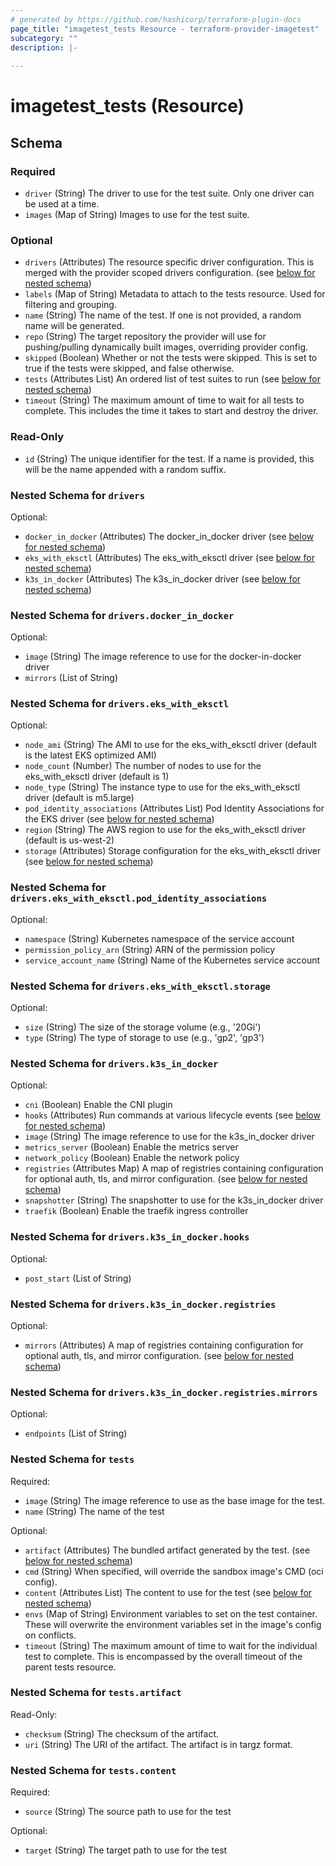 ```yaml
---
# generated by https://github.com/hashicorp/terraform-plugin-docs
page_title: "imagetest_tests Resource - terraform-provider-imagetest"
subcategory: ""
description: |-
  
---
```


# imagetest_tests (Resource)





<!-- schema generated by tfplugindocs -->
## Schema

### Required

- `driver` (String) The driver to use for the test suite. Only one driver can be used at a time.
- `images` (Map of String) Images to use for the test suite.

### Optional

- `drivers` (Attributes) The resource specific driver configuration. This is merged with the provider scoped drivers configuration. (see [below for nested schema](#nestedatt--drivers))
- `labels` (Map of String) Metadata to attach to the tests resource. Used for filtering and grouping.
- `name` (String) The name of the test. If one is not provided, a random name will be generated.
- `repo` (String) The target repository the provider will use for pushing/pulling dynamically built images, overriding provider config.
- `skipped` (Boolean) Whether or not the tests were skipped. This is set to true if the tests were skipped, and false otherwise.
- `tests` (Attributes List) An ordered list of test suites to run (see [below for nested schema](#nestedatt--tests))
- `timeout` (String) The maximum amount of time to wait for all tests to complete. This includes the time it takes to start and destroy the driver.

### Read-Only

- `id` (String) The unique identifier for the test. If a name is provided, this will be the name appended with a random suffix.

<a id="nestedatt--drivers"></a>
### Nested Schema for `drivers`

Optional:

- `docker_in_docker` (Attributes) The docker_in_docker driver (see [below for nested schema](#nestedatt--drivers--docker_in_docker))
- `eks_with_eksctl` (Attributes) The eks_with_eksctl driver (see [below for nested schema](#nestedatt--drivers--eks_with_eksctl))
- `k3s_in_docker` (Attributes) The k3s_in_docker driver (see [below for nested schema](#nestedatt--drivers--k3s_in_docker))

<a id="nestedatt--drivers--docker_in_docker"></a>
### Nested Schema for `drivers.docker_in_docker`

Optional:

- `image` (String) The image reference to use for the docker-in-docker driver
- `mirrors` (List of String)


<a id="nestedatt--drivers--eks_with_eksctl"></a>
### Nested Schema for `drivers.eks_with_eksctl`

Optional:

- `node_ami` (String) The AMI to use for the eks_with_eksctl driver (default is the latest EKS optimized AMI)
- `node_count` (Number) The number of nodes to use for the eks_with_eksctl driver (default is 1)
- `node_type` (String) The instance type to use for the eks_with_eksctl driver (default is m5.large)
- `pod_identity_associations` (Attributes List) Pod Identity Associations for the EKS driver (see [below for nested schema](#nestedatt--drivers--eks_with_eksctl--pod_identity_associations))
- `region` (String) The AWS region to use for the eks_with_eksctl driver (default is us-west-2)
- `storage` (Attributes) Storage configuration for the eks_with_eksctl driver (see [below for nested schema](#nestedatt--drivers--eks_with_eksctl--storage))

<a id="nestedatt--drivers--eks_with_eksctl--pod_identity_associations"></a>
### Nested Schema for `drivers.eks_with_eksctl.pod_identity_associations`

Optional:

- `namespace` (String) Kubernetes namespace of the service account
- `permission_policy_arn` (String) ARN of the permission policy
- `service_account_name` (String) Name of the Kubernetes service account


<a id="nestedatt--drivers--eks_with_eksctl--storage"></a>
### Nested Schema for `drivers.eks_with_eksctl.storage`

Optional:

- `size` (String) The size of the storage volume (e.g., '20Gi')
- `type` (String) The type of storage to use (e.g., 'gp2', 'gp3')



<a id="nestedatt--drivers--k3s_in_docker"></a>
### Nested Schema for `drivers.k3s_in_docker`

Optional:

- `cni` (Boolean) Enable the CNI plugin
- `hooks` (Attributes) Run commands at various lifecycle events (see [below for nested schema](#nestedatt--drivers--k3s_in_docker--hooks))
- `image` (String) The image reference to use for the k3s_in_docker driver
- `metrics_server` (Boolean) Enable the metrics server
- `network_policy` (Boolean) Enable the network policy
- `registries` (Attributes Map) A map of registries containing configuration for optional auth, tls, and mirror configuration. (see [below for nested schema](#nestedatt--drivers--k3s_in_docker--registries))
- `snapshotter` (String) The snapshotter to use for the k3s_in_docker driver
- `traefik` (Boolean) Enable the traefik ingress controller

<a id="nestedatt--drivers--k3s_in_docker--hooks"></a>
### Nested Schema for `drivers.k3s_in_docker.hooks`

Optional:

- `post_start` (List of String)


<a id="nestedatt--drivers--k3s_in_docker--registries"></a>
### Nested Schema for `drivers.k3s_in_docker.registries`

Optional:

- `mirrors` (Attributes) A map of registries containing configuration for optional auth, tls, and mirror configuration. (see [below for nested schema](#nestedatt--drivers--k3s_in_docker--registries--mirrors))

<a id="nestedatt--drivers--k3s_in_docker--registries--mirrors"></a>
### Nested Schema for `drivers.k3s_in_docker.registries.mirrors`

Optional:

- `endpoints` (List of String)





<a id="nestedatt--tests"></a>
### Nested Schema for `tests`

Required:

- `image` (String) The image reference to use as the base image for the test.
- `name` (String) The name of the test

Optional:

- `artifact` (Attributes) The bundled artifact generated by the test. (see [below for nested schema](#nestedatt--tests--artifact))
- `cmd` (String) When specified, will override the sandbox image's CMD (oci config).
- `content` (Attributes List) The content to use for the test (see [below for nested schema](#nestedatt--tests--content))
- `envs` (Map of String) Environment variables to set on the test container. These will overwrite the environment variables set in the image's config on conflicts.
- `timeout` (String) The maximum amount of time to wait for the individual test to complete. This is encompassed by the overall timeout of the parent tests resource.

<a id="nestedatt--tests--artifact"></a>
### Nested Schema for `tests.artifact`

Read-Only:

- `checksum` (String) The checksum of the artifact.
- `uri` (String) The URI of the artifact. The artifact is in targz format.


<a id="nestedatt--tests--content"></a>
### Nested Schema for `tests.content`

Required:

- `source` (String) The source path to use for the test

Optional:

- `target` (String) The target path to use for the test
